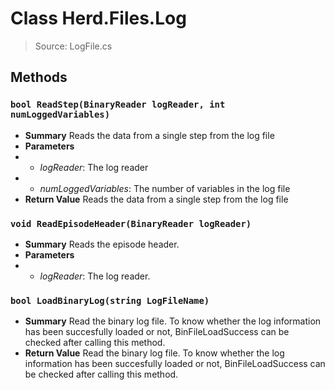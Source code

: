 # Class Herd.Files.Log
> Source: LogFile.cs
## Methods
### ``bool ReadStep(BinaryReader logReader, int numLoggedVariables)``
* **Summary**
  Reads the data from a single step from the log file
* **Parameters**
* * _logReader_: The log reader
* * _numLoggedVariables_: The number of variables in the log file
* **Return Value**
  Reads the data from a single step from the log file
### ``void ReadEpisodeHeader(BinaryReader logReader)``
* **Summary**
  Reads the episode header.
* **Parameters**
* * _logReader_: The log reader.
### ``bool LoadBinaryLog(string LogFileName)``
* **Summary**
  Read the binary log file. To know whether the log information has been succesfully loaded or not, BinFileLoadSuccess can be checked after calling this method.
* **Return Value**
  Read the binary log file. To know whether the log information has been succesfully loaded or not, BinFileLoadSuccess can be checked after calling this method.
